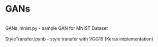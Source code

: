 # GANs
<br>GANs_mnist.py - sample GAN for MNIST Dataset</br>
<br>StyleTransfer.ipynb - style transfer with VGG19 (Keras implementation)</br>
